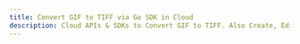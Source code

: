 ---title: Convert GIF to TIFF via Go SDK in Clouddescription: Cloud APIs & SDKs to Convert GIF to TIFF. Also Create, Edit & Render Microsoft Word & OpenOffice documents in the Cloud.---